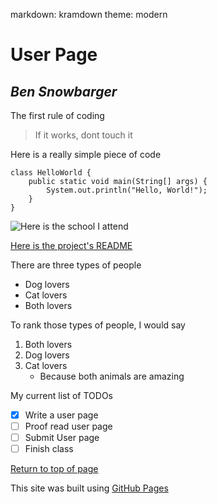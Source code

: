 markdown: kramdown
theme: modern

# **User Page**
## *Ben Snowbarger*

The first rule of coding
> If it works, dont touch it

Here is a really simple piece of code
```
class HelloWorld {
    public static void main(String[] args) {
        System.out.println("Hello, World!"); 
    }
}
```
![Here is the school I attend](https://upload.wikimedia.org/wikipedia/en/thumb/4/44/University_of_California,_San_Diego_seal.svg/1280px-University_of_California,_San_Diego_seal.svg.png)

[Here is the project's README](README.md)

There are three types of people
- Dog lovers
- Cat lovers
- Both lovers

To rank those types of people, I would say
1. Both lovers
2. Dog lovers
2. Cat lovers
   - Because both animals are amazing

My current list of TODOs
- [x] Write a user page
- [ ] Proof read user page
- [ ] Submit User page
- [ ] Finish class

[Return to top of page](#user-page)

This site was built using [GitHub Pages](https://pages.github.com/)
